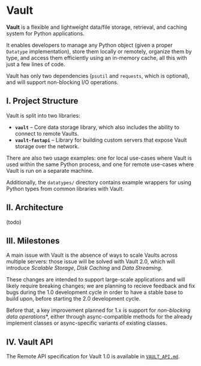 # Vault

**Vault** is a flexible and lightweight data/file storage, retrieval, and caching system for Python applications.  

It enables developers to manage any Python object (given a proper `Datatype` implementation), store them locally or remotely, organize them by type, and access them efficiently using an in-memory cache, all this with just a few lines of code.  

Vault has only two dependencies (`psutil` and `requests`, which is optional), and will support non-blocking I/O operations.

## I. Project Structure

Vault is split into two libraries:

- **`vault`** – Core data storage library, which also includes the ability to connect to remote Vaults.
- **`vault-fastapi`** – Library for building custom servers that expose Vault storage over the network.

There are also two usage examples: one for local use-cases where Vault is used within the same Python process, and one for remote use-cases where Vault is run on a separate machine.  

Additionally, the `datatypes/` directory contains example wrappers for using Python types from common libraries with Vault.


## II. Architecture

(todo)

## III. Milestones

A main issue with Vault is the absence of ways to scale Vaults across multiple servers: those issue will be solved with Vault 2.0, which will introduce *Scalable Storage*, *Disk Caching* and *Data Streaming*.

These changes are intended to support large-scale applications and will likely require breaking changes; we are planning to recieve feedback and fix bugs during the 1.0 development cycle in order to have a stable base to build upon, before starting the 2.0 development cycle.

Before that, a key improvement planned for 1.x is support for *non-blocking data operations**, either through async-compatible methods for the already implement classes or async-specific variants of existing classes.


## IV. Vault API

The Remote API specification for Vault 1.0 is available in [`VAULT_API.md`](./VAULT_API.md).
